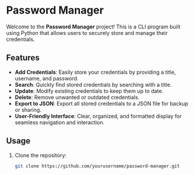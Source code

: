 # Password Manager 

Welcome to the **Password Manager** project! This is a CLI program built using Python that allows users to securely store and manage their credentials.

## Features

- **Add Credentials**: Easily store your credentials by providing a title, username, and password.
- **Search**: Quickly find stored credentials by searching with a title.
- **Update**: Modify existing credentials to keep them up to date.
- **Delete**: Remove unwanted or outdated credentials.
- **Export to JSON**: Export all stored credentials to a JSON file for backup or sharing.
- **User-Friendly Interface**: Clear, organized, and formatted display for seamless navigation and interaction.

## Usage

1. Clone the repository:
   ```bash
   git clone https://github.com/yourusername/password-manager.git

